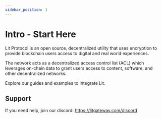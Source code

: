 ```yaml
---
sidebar_position: 1
---
```


# Intro - Start Here

Lit Protocol is an open source, decentralized utility that uses encryption to provide blockchain users access to digital and real world experiences.

The network acts as a decentralized access control list (ACL) which leverages on-chain data to grant users access to content, software, and other decentralized networks.

Explore our guides and examples to integrate Lit.

## Support

If you need help, join our discord: https://litgateway.com/discord
